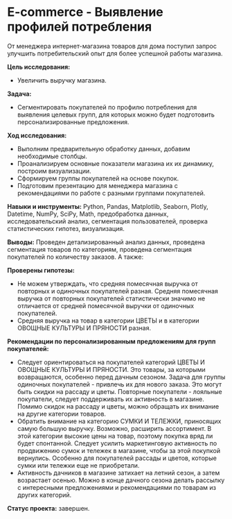 # E-commerce - Выявление профилей потребления

От менеджера интернет-магазина товаров для дома поступил запрос улучшить потребительский опыт для более успешной работы магазина.

**Цель исследования:** 
- Увеличить выручку магазина.

**Задача:**
- Сегментировать покупателей по профилю потребления для выявления целевых групп, для которых можно будет подготовить персонализированные предложения.

**Ход исследования:**
- Выполним предварительную обработку данных, добавим необходимые столбцы.
- Проанализируем основные показатели магазина их их динамику, построим визуализации.
- Сформируем группы покупателей на основе покупок.
- Подготовим презентацию для менеджера магазина c рекомендациями по работе с разными группами покупателей.

**Навыки и инструменты:** Python, Pandas, Matplotlib, Seaborn, Plotly, Datetime, NumPy, SciPy, Math, предобработка данных, исследовательский анализ, сегментация пользователей, проверка статистических гипотез, визуализация.

**Выводы:** Проведен детализированный анализ данных, проведена сегментация товаров по категориям, проведена сегментация покупателей по количеству заказов. А также:

**Проверены гипотезы:**
- Не можем утверждать, что средняя помесячная выручка от повторных и одиночных покупателей разная. Средняя помесячная выручка от повторных покупателей статистически значимо не отличается от средней помесячной выручки от одиночных покупателей.
- Cредняя выручка на товар в категории ЦВЕТЫ и в категории ОВОЩНЫЕ КУЛЬТУРЫ И ПРЯНОСТИ разная.

**Рекомендации по персонализированным предложениям для групп покупателей:**
- Следует ориентироваться на покупателей категорий ЦВЕТЫ И ОВОЩНЫЕ КУЛЬТУРЫ И ПРЯНОСТИ. Это товары, за которыми возвращаются, особенно перед дачным сезоном. Задача для группы одиночных покупателей - привлечь их для нового заказа. Это могут быть скидки на рассаду и цветы. Повторные покупатели - лояльные покупатели, следует поддерживать их активность в магазине. Помимо скидок на рассаду и цветы, можно обращать их внимание на другие категории товаров.
- Обратить внимание на категорию СУМКИ И ТЕЛЕЖКИ, приносящих самую большую выручку. Возможно, расширить ассортимент. В этой категории высокие цены на товар, поэтому покупка вряд ли будет спонтанной. Следует усилить маркетинговую активность по продвижению сумок и тележек в магазине, чтобы за этой покупкой вернулись. Особенно для покупателей рассады и цветов, которые сумки или тележки еще не приобретали.
- Активность дачников в магазине затихает на летний сезон, а затем возрастает осенью. Можно в конце дачного сезона делать рассылку с интересными предложениями и рекомендациями по товарам из других категорий.

**Статус проекта:** завершен.
